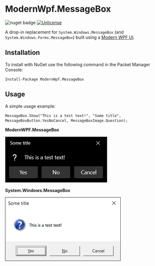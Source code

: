 # ModernWpf.MessageBox

![nuget badge](https://badgen.net/nuget/v/modernwpf.messagebox)
[![Unlicense](https://img.shields.io/github/license/OpenByteDev/ModernWpf.MessageBox)](./LICENSE)

A drop-in replacement for `System.Windows.MessageBox` (and `System.Windows.Forms.MessageBox`) built using a [Modern WPF UI](https://github.com/Kinnara/ModernWpf).

## Installation

To install with NuGet use the following command in the Packet Manager Console:
```
Install-Package ModernWpf.MessageBox
```

## Usage
A simple usage example:
```
MessageBox.Show("This is a test text!", "Some title", MessageBoxButton.YesNoCancel, MessageBoxImage.Question);
```
**ModernWPF.MessageBox**

![ModernWpf.MessageBox](https://raw.githubusercontent.com/OpenByteDev/ModernWpf.MessageBox/master/screenshots/Screenshot-01.png) 

**System.Windows.MessageBox**

![System.WindowsMessageBox](https://raw.githubusercontent.com/OpenByteDev/ModernWpf.MessageBox/master/screenshots/Screenshot-02.png)
